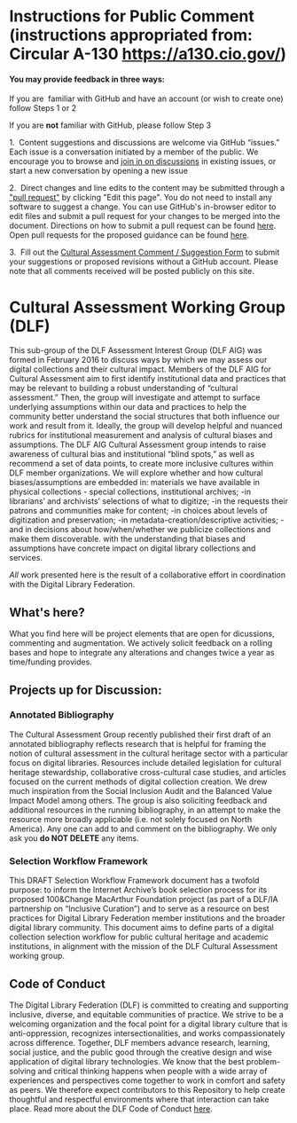 # Instructions for Public Comment (instructions appropriated from: Circular A-130 https://a130.cio.gov/)
#### You may provide feedback in three ways:

If you are  familiar with GitHub and have an account (or wish to create one) follow Steps 1 or 2

If you are **not** familiar with GitHub, please follow Step 3


1.  Content suggestions and discussions are welcome via GitHub “issues.” Each issue is a conversation initiated by a member of the public. We encourage you to browse and [join in on discussions](https://github.com/hskettler/cultural-assessment/issues) in existing issues, or start a new conversation by opening a new issue

2.  Direct changes and line edits to the content may be submitted through a ["pull request"](https://help.github.com/articles/creating-a-pull-request) by clicking "Edit this page". You do not need to install any software to suggest a change. You can use GitHub's in-browser editor to edit files and submit a pull request for your changes to be merged into the document. Directions on how to submit a pull request can be found [here](https://help.github.com/articles/creating-a-pull-request/). Open pull requests for the proposed guidance can be found [here](https://github.com/hskettler/cultural-assessment/pulls).

3.  Fill out the [Cultural Assessment Comment / Suggestion Form](https://gitreports.com/issue/cultural-assessment/doc-comments) to submit your suggestions or proposed revisions without a GitHub account. Please note that all comments received will be posted publicly on this site.


# Cultural Assessment Working Group (DLF)

This sub-group of the DLF Assessment Interest Group (DLF AIG) was formed in February 2016 to discuss ways by which we may assess our digital collections and their cultural impact. Members of the DLF AIG for Cultural Assessment aim to first identify institutional data and practices that may be relevant to building a robust understanding of “cultural assessment.” Then, the group will investigate and attempt to surface underlying assumptions within our data and practices to help the community better understand the social structures that both influence our work and result from it. Ideally, the group will develop helpful and nuanced rubrics for institutional measurement and analysis of cultural biases and assumptions. The DLF AIG Cultural Assessment group intends to raise awareness of cultural bias and institutional “blind spots,” as well as recommend a set of data points, to create more inclusive cultures within DLF member organizations. 
We will explore whether and how cultural biases/assumptions are embedded in: 
materials we have available in physical collections - special collections, institutional archives;
-in librarians’ and archivists’ selections of what to digitize;
-in the requests their patrons and communities make for content;
-in choices about levels of digitization and preservation;
-in metadata-creation/descriptive activities;
-and in decisions about how/when/whether we publicize collections and make them discoverable.
with the understanding that biases and assumptions have concrete impact on digital library collections and services.

_All_ work presented here is the result of a collaborative effort in coordination with the Digital Library Federation.

## What's here?

What you find here will be project elements that are open for dicussions, commenting and augmentation. We actively solicit feedback on a rolling bases and hope to integrate any alterations and changes twice a year as time/funding provides.

## Projects up for Discussion:

### Annotated Bibliography
The Cultural Assessment Group recently published their first draft of an annotated bibliography reflects research that is helpful for framing the notion of cultural assessment in the cultural heritage sector with a particular focus on digital libraries. Resources include detailed legislation for cultural heritage stewardship, collaborative cross-cultural case studies, and articles focused on the current methods of digital collection creation. We drew much inspiration from the Social Inclusion Audit and the Balanced Value Impact Model among others.
The group is also soliciting feedback and additional resources in the running bibliography, in an attempt to make the resource more broadly applicable (i.e. not solely focused on North America). Any one can add to and comment on the bibliography. We only ask you __do NOT DELETE__ any items.

### Selection Workflow Framework
This DRAFT Selection Workflow Framework document has a twofold purpose: to inform the Internet Archive’s book selection process for its proposed 100&Change MacArthur Foundation project (as part of a DLF/IA partnership on “Inclusive Curation”) and to serve as a resource on best practices for Digital Library Federation member institutions and the broader digital library community.
This document aims to define parts of a digital collection selection workflow for public cultural heritage and academic institutions, in alignment with the mission of the DLF Cultural Assessment working group. 

## Code of Conduct
The Digital Library Federation (DLF) is committed to creating and supporting inclusive, diverse, and equitable communities of practice. We strive to be a welcoming organization and the focal point for a digital library culture that is anti-oppression, recognizes intersectionalities, and works compassionately across difference. Together, DLF members advance research, learning, social justice, and the public good through the creative design and wise application of digital library technologies. We know that the best problem-solving and critical thinking happens when people with a wide array of experiences and perspectives come together to work in comfort and safety as peers. We therefore expect contributors to this Repository to help create thoughtful and respectful environments where that interaction can take place.
Read more about the DLF Code of Conduct [here](https://www.diglib.org/about/code-of-conduct/).
